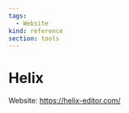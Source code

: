 ```yaml
---
tags:
  - Website
kind: reference
section: tools
---
```

# Helix

Website: <https://helix-editor.com/>
